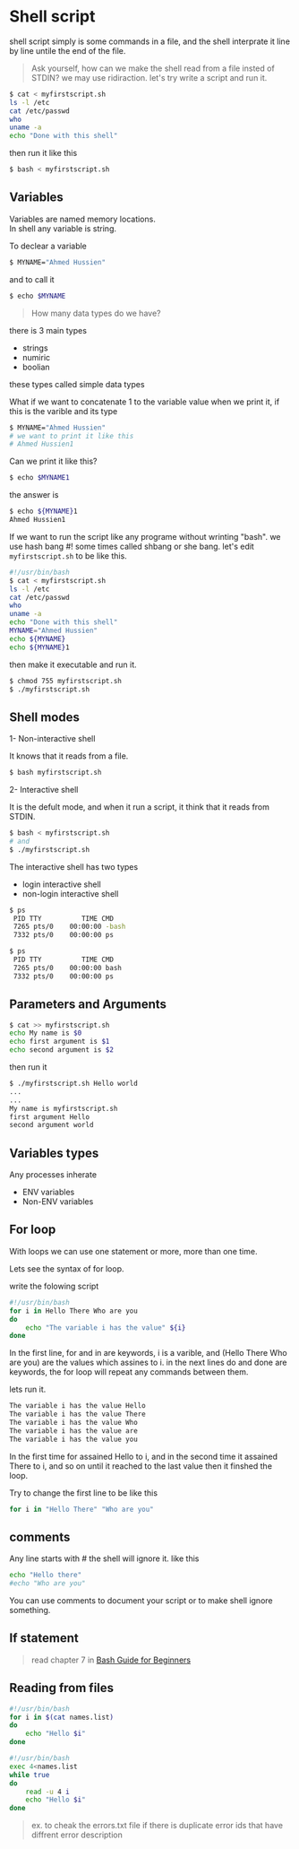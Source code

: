 # Shell script

shell script simply is some commands in a file, and the shell interprate it line by line untile the end of the file.

> Ask yourself, how can we make the shell read from a file insted of STDIN?
we may use ridiraction. let's try write a script and run it.

```bash
$ cat < myfirstscript.sh
ls -l /etc
cat /etc/passwd
who
uname -a
echo "Done with this shell"
```

then run it like this

```bash
$ bash < myfirstscript.sh
```

## Variables

Variables are named memory locations.\
In shell any variable is string.

To declear a variable

```bash
$ MYNAME="Ahmed Hussien"
```

and to call it

```bash
$ echo $MYNAME
```

> How many data types do we have?

there is 3 main types

- strings
- numiric
- boolian

these types called simple data types

What if we want to concatenate 1 to the variable value when we print it,
if this is the varible and its type

```bash
$ MYNAME="Ahmed Hussien"
# we want to print it like this
# Ahmed Hussien1
```

Can we print it like this?

```bash
$ echo $MYNAME1
```

the answer is

```bash
$ echo ${MYNAME}1
Ahmed Hussien1
```

If we want to run the script like any programe without wrinting "bash".
we use hash bang #! some times called shbang or she bang.
let's edit `myfirstscript.sh` to be like this.

```bash
#!/usr/bin/bash
$ cat < myfirstscript.sh
ls -l /etc
cat /etc/passwd
who
uname -a
echo "Done with this shell"
MYNAME="Ahmed Hussien"
echo ${MYNAME}
echo ${MYNAME}1
```

then make it executable and run it.

```bash
$ chmod 755 myfirstscript.sh
$ ./myfirstscript.sh
```

## Shell modes

1- Non-interactive shell

It knows that it reads from a file.

```bash
$ bash myfirstscript.sh
```

2- Interactive shell

It is the defult mode, and when it run a script, it think that it
reads from STDIN.

```bash
$ bash < myfirstscript.sh
# and
$ ./myfirstscript.sh
```

The interactive shell has two types

- login interactive shell
- non-login interactive shell

```bash
$ ps
 PID TTY          TIME CMD
 7265 pts/0    00:00:00 -bash
 7332 pts/0    00:00:00 ps
```

```bash
$ ps
 PID TTY          TIME CMD
 7265 pts/0    00:00:00 bash
 7332 pts/0    00:00:00 ps
```

## Parameters and Arguments

```bash
$ cat >> myfirstscript.sh
echo My name is $0
echo first argument is $1
echo second argument is $2
```

then run it

```bash
$ ./myfirstscript.sh Hello world
...
...
My name is myfirstscript.sh
first argument Hello
second argument world
```

## Variables types

Any processes inherate

- ENV variables
- Non-ENV variables

## For loop

With loops we can use one statement or more, more than one time.

Lets see the syntax of for loop.

write the folowing script

```bash
#!/usr/bin/bash
for i in Hello There Who are you
do
    echo "The variable i has the value" ${i}
done
```

In the first line, for and in are keywords, i is a varible, and (Hello There Who are you) are the values which assines to i. in the next lines do and done are keywords, the for loop will repeat any commands between them.

lets run it.

```bash
The variable i has the value Hello
The variable i has the value There
The variable i has the value Who
The variable i has the value are
The variable i has the value you
```

In the first time for assained Hello to i, and in the second time it assained There to i, and so on until it reached to the last value then it finshed the loop.

Try to change the first line to be like this

```bash
for i in "Hello There" "Who are you"
```

## comments

Any line starts with # the shell will ignore it. like this

```bash
echo "Hello there"
#echo "Who are you"
```

You can use comments to document your script or to make shell ignore
something.

## If statement

> read chapter 7 in [Bash Guide for Beginners](http://www.tldp.org/LDP/Bash-Beginners-Guide/html/index.html)

## Reading from files

```bash
#!/usr/bin/bash
for i in $(cat names.list)
do
    echo "Hello $i"
done
```

```bash
#!/usr/bin/bash
exec 4<names.list
while true
do
    read -u 4 i
    echo "Hello $i"
done
```

> ex. to cheak the errors.txt file if there is duplicate error ids that have
> diffrent error description